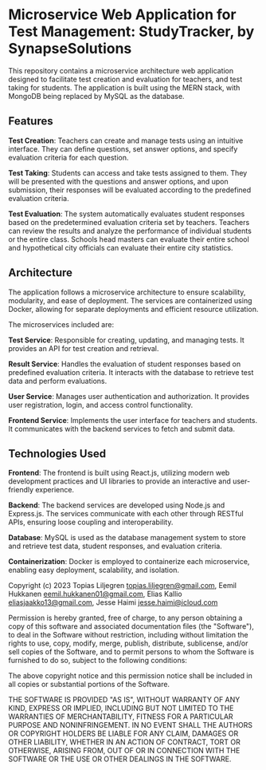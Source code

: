 # Microservice Web Application for Test Management: StudyTracker, by SynapseSolutions

This repository contains a microservice architecture web application designed to facilitate test creation and evaluation for teachers, and test taking for students. The application is built using the MERN stack, with MongoDB being replaced by MySQL as the database.
## Features

**Test Creation**: Teachers can create and manage tests using an intuitive interface. They can define questions, set answer options, and specify evaluation criteria for each question.

**Test Taking**: Students can access and take tests assigned to them. They will be presented with the questions and answer options, and upon submission, their responses will be evaluated according to the predefined evaluation criteria.

**Test Evaluation**: The system automatically evaluates student responses based on the predetermined evaluation criteria set by teachers. Teachers can review the results and analyze the performance of individual students or the entire class. Schools head masters can evaluate their entire school and hypothetical city officials can evaluate their entire city statistics.

## Architecture

The application follows a microservice architecture to ensure scalability, modularity, and ease of deployment. The services are containerized using Docker, allowing for separate deployments and efficient resource utilization.

The microservices included are:

**Test Service**: Responsible for creating, updating, and managing tests. It provides an API for test creation and retrieval.

**Result Service**: Handles the evaluation of student responses based on predefined evaluation criteria. It interacts with the database to retrieve test data and perform evaluations.

**User Service**: Manages user authentication and authorization. It provides user registration, login, and access control functionality.

**Frontend Service**: Implements the user interface for teachers and students. It communicates with the backend services to fetch and submit data.

## Technologies Used

**Frontend**: The frontend is built using React.js, utilizing modern web development practices and UI libraries to provide an interactive and user-friendly experience.

**Backend**: The backend services are developed using Node.js and Express.js. The services communicate with each other through RESTful APIs, ensuring loose coupling and interoperability.

**Database**: MySQL is used as the database management system to store and retrieve test data, student responses, and evaluation criteria.

**Containerization**: Docker is employed to containerize each microservice, enabling easy deployment, scalability, and isolation.


 Copyright (c) 2023 Topias Liljegren topias.liljegren@gmail.com, Eemil Hukkanen eemil.hukkanen01@gmail.com, Elias Kallio eliasjaakko13@gmail.com, Jesse Haimi jesse.haimi@icloud.com
 
 Permission is hereby granted, free of charge, to any person obtaining
 a copy of this software and associated documentation files (the
 "Software"), to deal in the Software without restriction, including
 without limitation the rights to use, copy, modify, merge, publish,
 distribute, sublicense, and/or sell copies of the Software, and to
 permit persons to whom the Software is furnished to do so, subject to
 the following conditions:
 
 The above copyright notice and this permission notice shall be included
 in all copies or substantial portions of the Software.
 
 THE SOFTWARE IS PROVIDED "AS IS", WITHOUT WARRANTY OF ANY KIND,
 EXPRESS OR IMPLIED, INCLUDING BUT NOT LIMITED TO THE WARRANTIES OF
 MERCHANTABILITY, FITNESS FOR A PARTICULAR PURPOSE AND NONINFRINGEMENT.
 IN NO EVENT SHALL THE AUTHORS OR COPYRIGHT HOLDERS BE LIABLE FOR ANY
 CLAIM, DAMAGES OR OTHER LIABILITY, WHETHER IN AN ACTION OF CONTRACT,
 TORT OR OTHERWISE, ARISING FROM, OUT OF OR IN CONNECTION WITH THE
 SOFTWARE OR THE USE OR OTHER DEALINGS IN THE SOFTWARE.